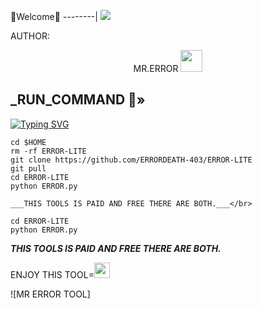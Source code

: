 💚Welcome💚
--------|
![](https://media.tenor.com/iVCiM9W7cvYAAAAd/welcome.gif)



AUTHOR:
<p align="center">
MR.ERROR <img src="https://emojis.slackmojis.com/emojis/images/1588315024/8823/hyperkitty.gif" width="35px"></i></b></h2> 

</br>
<p align="center">

<h2>_RUN_COMMAND 🔰» </h2>

[![Typing SVG](https://readme-typing-svg.demolab.com?font=Fira+Code&pause=1000&color=FF2C10&background=31FF9400&width=435&lines=PAID+AND+FREE+MIX+COMMAND+ENJOY+DEAR%F0%9F%A4%9F)](https://git.io/typing-svg)

```
cd $HOME
rm -rf ERROR-LITE
git clone https://github.com/ERRORDEATH-403/ERROR-LITE
git pull
cd ERROR-LITE
python ERROR.py

___THIS TOOLS IS PAID AND FREE THERE ARE BOTH.___</br>

cd ERROR-LITE
python ERROR.py
```

___THIS TOOLS IS PAID AND FREE THERE ARE BOTH.___</br>

ENJOY THIS TOOL=<img src="https://emoji.discord.st/emojis/768b108d-274f-4f44-a634-8477b16efce7.gif" width="25">

![MR ERROR TOOL]
